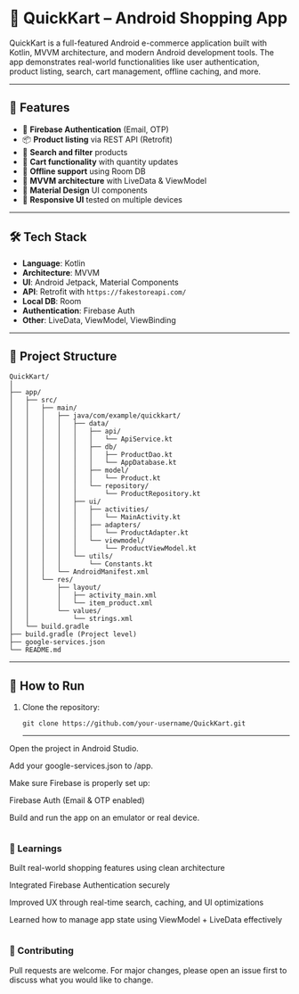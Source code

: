 # 🛒 QuickKart – Android Shopping App

QuickKart is a full-featured Android e-commerce application built with Kotlin, MVVM architecture, and modern Android development tools. The app demonstrates real-world functionalities like user authentication, product listing, search, cart management, offline caching, and more.


---

## 🚀 Features

- 🔐 **Firebase Authentication** (Email, OTP)
- 📦 **Product listing** via REST API (Retrofit)
- 🔎 **Search and filter** products
- 🛒 **Cart functionality** with quantity updates
- 📡 **Offline support** using Room DB
- 🧠 **MVVM architecture** with LiveData & ViewModel
- 🎨 **Material Design** UI components
- 📱 **Responsive UI** tested on multiple devices

---


## 🛠️ Tech Stack

- **Language**: Kotlin
- **Architecture**: MVVM
- **UI**: Android Jetpack, Material Components
- **API**: Retrofit with `https://fakestoreapi.com/`
- **Local DB**: Room
- **Authentication**: Firebase Auth
- **Other**: LiveData, ViewModel, ViewBinding

---

## 🧩 Project Structure

```
QuickKart/
│
├── app/
│   ├── src/
│   │   ├── main/
│   │   │   ├── java/com/example/quickkart/
│   │   │   │   ├── data/
│   │   │   │   │   ├── api/
│   │   │   │   │   │   └── ApiService.kt
│   │   │   │   │   ├── db/
│   │   │   │   │   │   ├── ProductDao.kt
│   │   │   │   │   │   └── AppDatabase.kt
│   │   │   │   │   ├── model/
│   │   │   │   │   │   └── Product.kt
│   │   │   │   │   └── repository/
│   │   │   │   │       └── ProductRepository.kt
│   │   │   │   ├── ui/
│   │   │   │   │   ├── activities/
│   │   │   │   │   │   └── MainActivity.kt
│   │   │   │   │   ├── adapters/
│   │   │   │   │   │   └── ProductAdapter.kt
│   │   │   │   │   └── viewmodel/
│   │   │   │   │       └── ProductViewModel.kt
│   │   │   │   └── utils/
│   │   │   │       └── Constants.kt
│   │   │   └── AndroidManifest.xml
│   │   └── res/
│   │       ├── layout/
│   │       │   ├── activity_main.xml
│   │       │   └── item_product.xml
│   │       └── values/
│   │           └── strings.xml
│   └── build.gradle
├── build.gradle (Project level)
├── google-services.json
└── README.md
```

---


## 🧪 How to Run

1. Clone the repository:
   ```
   git clone https://github.com/your-username/QuickKart.git
   ```
   ---
  
Open the project in Android Studio.

Add your google-services.json to /app.

Make sure Firebase is properly set up:

Firebase Auth (Email & OTP enabled)

Build and run the app on an emulator or real device.
```

```
### 🧠 Learnings
Built real-world shopping features using clean architecture

Integrated Firebase Authentication securely

Improved UX through real-time search, caching, and UI optimizations

Learned how to manage app state using ViewModel + LiveData effectively
```

```
### 🙌 Contributing
Pull requests are welcome. For major changes, please open an issue first to discuss what you would like to change.




